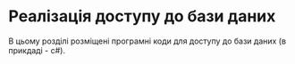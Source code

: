 # Реалізація доступу до бази даних

В цьому розділі розміщені програмні коди для доступу до бази даних (в прикдаді - c#).
